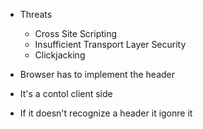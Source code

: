 - Threats
  - Cross Site Scripting   
  - Insufficient Transport Layer Security 
  - Clickjacking

- Browser has to implement the header
- It's a contol client side 
- If it doesn't recognize a header it igonre it
